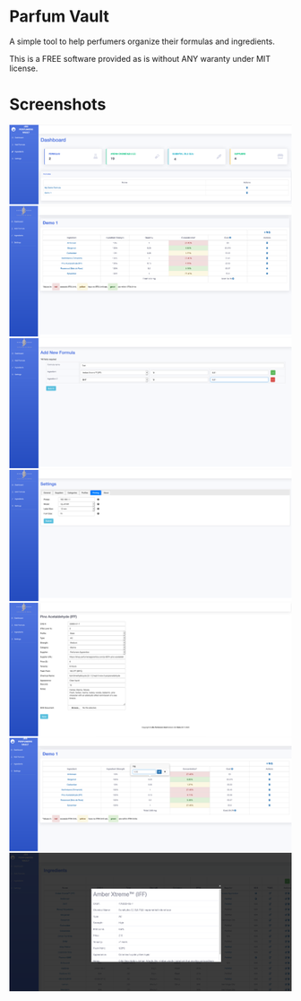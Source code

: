 # Parfum Vault
  	 

A simple tool to help perfumers organize their formulas and ingredients.

This is a FREE software provided as is without ANY waranty under MIT license.

# Screenshots 

![screen1](/screenshots/screen1.png) 
![screen2](/screenshots/screen2.png)
![screen3](/screenshots/screen3.png) 
![screen4](/screenshots/screen4.png)
![screen3](/screenshots/screen5.png) 
![screen4](/screenshots/screen6.png)
![screen7](/screenshots/screen7.png)